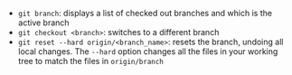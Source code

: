 - `git branch`: displays a list of checked out branches and which is the active branch
- `git checkout <branch>`: switches to a different branch
- `git reset --hard origin/<branch_name>`: resets the branch, undoing all local changes. The `--hard` option changes all the files in your working tree to match the files in `origin/branch`
